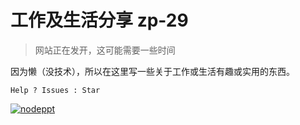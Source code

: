 # 工作及生活分享 zp-29

>  网站正在发开，这可能需要一些时间

因为懒（没技术），所以在这里写一些关于工作或生活有趣或实用的东西。

<code>Help ? Issues : Star</code>

[![nodeppt](https://img.shields.io/badge/Nodeppt-1.4.5-brightgreen.svg)](https://github.com/ksky521/nodeppt)
